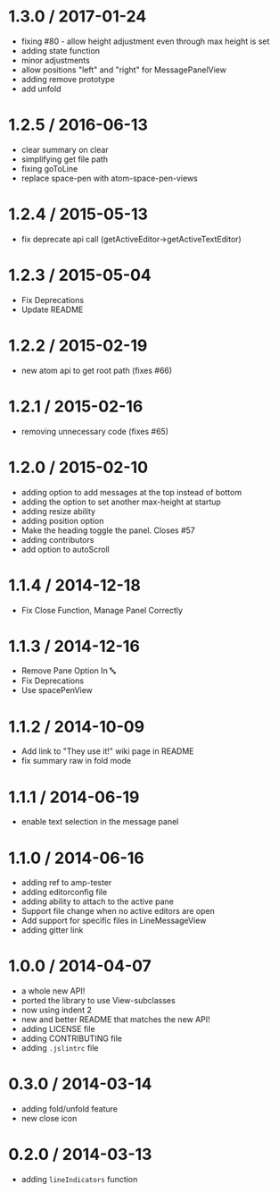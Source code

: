 
1.3.0 / 2017-01-24
==================

  * fixing #80 - allow height adjustment even through max height is set
  * adding state function
  * minor adjustments
  * allow positions "left" and "right" for MessagePanelView
  * adding remove prototype
  * add unfold

1.2.5 / 2016-06-13
==================

  * clear summary on clear
  * simplifying get file path
  * fixing goToLine
  * replace space-pen with atom-space-pen-views

1.2.4 / 2015-05-13
==================

  * fix deprecate api call (getActiveEditor->getActiveTextEditor)

1.2.3 / 2015-05-04
==================

  * Fix Deprecations
  * Update README

1.2.2 / 2015-02-19
==================

  * new atom api to get root path (fixes #66)

1.2.1 / 2015-02-16
==================

  * removing unnecessary code (fixes #65)

1.2.0 / 2015-02-10
==================

  * adding option to add messages at the top instead of bottom
  * adding the option to set another max-height at startup
  * adding resize ability
  * adding position option
  * Make the heading toggle the panel. Closes #57
  * adding contributors
  * add option to autoScroll

1.1.4 / 2014-12-18
==================

  * Fix Close Function, Manage Panel Correctly

1.1.3 / 2014-12-16
==================

  * Remove Pane Option In :abc:
  * Fix Deprecations
  * Use spacePenView

1.1.2 / 2014-10-09
==================

  * Add link to "They use it!" wiki page in README
  * fix summary raw in fold mode

1.1.1 / 2014-06-19
==================

 * enable text selection in the message panel

1.1.0 / 2014-06-16
==================

 * adding ref to amp-tester
 * adding editorconfig file
 * adding ability to attach to the active pane
 * Support file change when no active editors are open
 * Add support for specific files in LineMessageView
 * adding gitter link

1.0.0 / 2014-04-07
==================

 * a whole new API!
 * ported the library to use View-subclasses
 * now using indent 2
 * new and better README that matches the new API!
 * adding LICENSE file
 * adding CONTRIBUTING file
 * adding `.jslintrc` file

0.3.0 / 2014-03-14
==================

 * adding fold/unfold feature
 * new close icon

0.2.0 / 2014-03-13
==================

 * adding `lineIndicators` function
